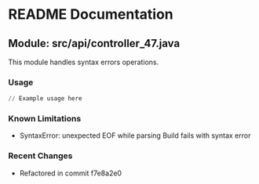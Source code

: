 # README Documentation

## Module: src/api/controller_47.java

This module handles syntax errors operations.

### Usage

```python
// Example usage here
```

### Known Limitations

- SyntaxError: unexpected EOF while parsing Build fails with syntax error

### Recent Changes

- Refactored in commit f7e8a2e0
